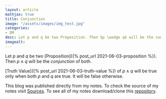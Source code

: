 ```yaml
---
layout: article
mathjax: true
title: Conjunction
image: "/assets/images/img_test.jpg"
categories:
- DM
desc: Let p and q be two Proposition. Then $p \wedge q$ will be the conjunction of both. 
imagealt: 
---
```


Let *p* and *q* be two [Proposition]({% post_url 2021-06-03-proposition %}). Then $p \wedge q$ will be the *conjunction* of both.


































































































































































































































































































































































[Truth Value]({% post_url 2021-06-03-truth-value %}) of $p \wedge q$ will be true only when both *p* and *q* are true. It will be false otherwise.


































































































































































































































































































































































This blog was published directly from my notes.
To check the source of my notes visit [Sources](sources.html).
To see all of my notes download/clone this [repository](https://github.com/bovem/CS).
